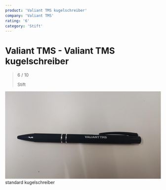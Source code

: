 ```yaml
---
product: 'Valiant TMS kugelschreiber'
company: 'Valiant TMS'
rating: '6'
category: 'Stift'
---
```


# Valiant TMS - Valiant TMS kugelschreiber
>
> 6 / 10
>
> Stift

![Valiant TMS kugelschreiber](./assets/valiant-tms-valiant-tms-kugelschreiber-4ab926f2-4fa1-41b0-af25-d27377cb5dcd.jpg)
standard kugelschreiber
